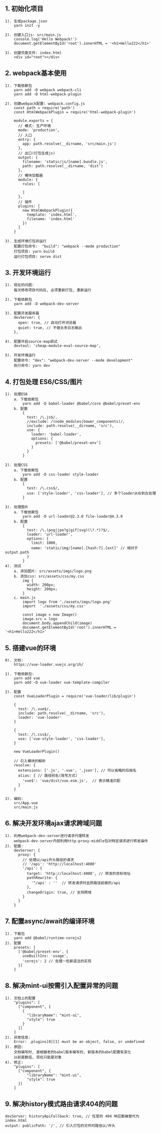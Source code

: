 ## 1. 初始化项目
    1). 生成package.json
        yarn init -y

    2). 创建入口js: src/main.js
        console.log('Hello Webpack!')
        document.getElementById('root').innerHTML = '<h1>Hello222</h1>'

    3). 创建页面文件: index.html
        <div id="root"></div>

## 2. webpack基本使用
    1). 下载依赖包
        yarn add -D webpack webpack-cli
        yarn add -D html-webpack-plugin

    2). 创建webpack配置: webpack.config.js
        const path = require('path')
        const HtmlWebpackPlugin = require('html-webpack-plugin')

        module.exports = {
          // 模式: 生产环境
          mode: 'production',
          // 入口
          entry: {
            app: path.resolve(__dirname, 'src/main.js')
          },
          // 出口(打包生成js)
          output: {
            filename: 'static/js/[name].bundle.js',
            path: path.resolve(__dirname, 'dist')
          },
          // 模块加载器
          module: {
            rules: [

            ]
          },
          // 插件
          plugins: [
            new HtmlWebpackPlugin({
              template: 'index.html',
              filename: 'index.html'
            })
          ]
        }
    
    3). 生成环境打包并运行
        配置打包命令:  "build": "webpack --mode production"
        打包项目: yarn build
        运行打包项目: serve dist

## 3. 开发环境运行
    1). 现在的问题:
        每次修改项目代码后, 必须重新打包, 重新运行
    
    2). 下载依赖包
        yarn add -D webpack-dev-server
    
    3). 配置开发服务器
        devServer: {
          open: true, // 自动打开浏览器
          quiet: true, // 不做太多日志输出
        },
    
    4). 配置开启source-map调试
        devtool: 'cheap-module-eval-source-map',

    5). 开发环境运行
        配置命令: "dev": "webpack-dev-server --mode development"
        执行命令: yarn dev

## 4. 打包处理 ES6/CSS/图片
    1). 处理ES6
        a. 下载依赖包
            yarn add -D babel-loader @babel/core @babel/preset-env
        b. 配置
            {
              test: /\.js$/,
              //exclude: /(node_modules|bower_components)/,
              include: path.resolve(__dirname, 'src'),
              use: {
                loader: 'babel-loader',
                options: {
                  presets: ['@babel/preset-env']
                }
              }
            }
    
    2). 处理CSS
        a. 下载依赖包
            yarn add -D css-loader style-loader
        b. 配置
            {
              test: /\.css$/,
              use: ['style-loader', 'css-loader'], // 多个loader从右到左处理
            }

    3). 处理图片
        a. 下载依赖包
            yarn add -D url-loader@2.3.0 file-loader@4.3.0
        b. 配置
            {
              test: /\.(png|jpe?g|gif|svg)(\?.*)?$/,
              loader: 'url-loader',
              options: {
                limit: 1000,
                name: 'static/img/[name].[hash:7].[ext]' // 相对于output.path
              }
            }
    4). 测试
        a. 添加图片: src/assets/imgs/logo.png
        b. 添加css: src/assets/css/my.css
            img {
              width: 200px;
              height: 200px;
            }
        c. main.js
            import logo from './assets/imgs/logo.png'
            import  './assets/css/my.css'

            const image = new Image()
            image.src = logo
            document.body.appendChild(image)
            document.getElementById('root').innerHTML = '<h1>Hello222</h1>'

## 5. 搭建vue的环境
    0). 文档:
        https://vue-loader.vuejs.org/zh/

    1). 下载依赖包:
        yarn add vue
        yarn add -D vue-loader vue-template-compiler
    
    2). 配置
        const VueLoaderPlugin = require('vue-loader/lib/plugin')

        {
          test: /\.vue$/,
          include: path.resolve(__dirname, 'src'),
          loader: 'vue-loader'
        }

        {
          test: /\.css$/,
          use: ['vue-style-loader', 'css-loader'],
        }

        new VueLoaderPlugin()

        // 引入模块的解析
        resolve: {
          extensions: ['.js', '.vue', '.json'], // 可以省略的后缀名
          alias: { // 路径别名(简写方式)
            'vue$': 'vue/dist/vue.esm.js',  // 表示精准匹配
          }
        }
    
    3). 编码: 
        src/App.vue
        src/main.js

## 6. 解决开发环境ajax请求跨域问题
    1). 利用webpack-dev-server进行请求代理转发
        webpack-dev-server内部利用http-proxy-middle包对特定请求进行转发操作
    2). 配置:
        devServer: {
          proxy: {
            // 处理以/api开头路径的请求
            // '/api': 'http://localhost:4000'
            '/api': {
              target: 'http://localhost:4000', // 转发的目标地址
              pathRewrite: {
                '^/api' : ''  // 转发请求时去除路径前面的/api
              },
              changeOrigin: true, // 支持跨域
            }
          }
        }

## 7. 配置async/await的编译环境
    1). 下载包
        yarn add @babel/runtime-corejs2
    2). 配置
        presets: [
          ['@babel/preset-env', {
            useBuiltIns: 'usage',
            'corejs': 2 // 处理一些新语法的实现
          }]
        ]

## 8. 解决mint-ui按需引入配置异常的问题
    1). 文档上的配置
        "plugins": [
          ["component", [
            {
              "libraryName": "mint-ui",
              "style": true
            }
          ]]
        ]
    2). 异常信息:  
        Error: .plugins[0][1] must be an object, false, or undefined
    3). 原因:
        文档编写时, 是根据老的babel版本编写的, 新版本的babel配置有变化
        以前是数组, 现在只能是对象
    4). 修正:
        "plugins": [
          ["component", {
              "libraryName": "mint-ui",
              "style": true
          }]
        ]

## 9. 解决history模式路由请求404的问题
    devServer: historyApiFallback: true, // 任意的 404 响应都被替代为 index.html
    output: publicPath: '/', // 引入打包的文件时路径以/开头